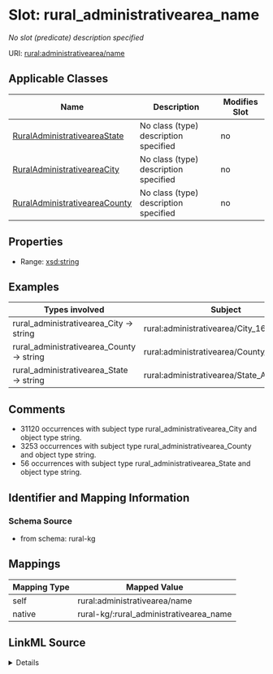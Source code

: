 

# Slot: rural_administrativearea_name


_No slot (predicate) description specified_





URI: [rural:administrativearea/name](http://sail.ua.edu/ruralkg/administrativearea/name)



<!-- no inheritance hierarchy -->





## Applicable Classes

| Name | Description | Modifies Slot |
| --- | --- | --- |
| [RuralAdministrativeareaState](../classes/RuralAdministrativeareaState.md) | No class (type) description specified |  no  |
| [RuralAdministrativeareaCity](../classes/RuralAdministrativeareaCity.md) | No class (type) description specified |  no  |
| [RuralAdministrativeareaCounty](../classes/RuralAdministrativeareaCounty.md) | No class (type) description specified |  no  |







## Properties

* Range: [xsd:string](xsd:string)






## Examples

| Types involved | Subject | Predicate | Object |
| --- | --- | --- | --- |
| rural_administrativearea_City → string | rural:administrativearea/City_1630023540 | rural:administrativearea/name | Caguas |
| rural_administrativearea_County → string | rural:administrativearea/County_01001 | rural:administrativearea/name | Autauga |
| rural_administrativearea_State → string | rural:administrativearea/State_AK | rural:administrativearea/name | Alaska |


## Comments

* 31120 occurrences with subject type rural_administrativearea_City and object type string.
* 3253 occurrences with subject type rural_administrativearea_County and object type string.
* 56 occurrences with subject type rural_administrativearea_State and object type string.

## Identifier and Mapping Information







### Schema Source


* from schema: rural-kg




## Mappings

| Mapping Type | Mapped Value |
| ---  | ---  |
| self | rural:administrativearea/name |
| native | rural-kg/:rural_administrativearea_name |




## LinkML Source

<details>
```yaml
name: rural_administrativearea_name
description: No slot (predicate) description specified
comments:
- 31120 occurrences with subject type rural_administrativearea_City and object type
  string.
- 3253 occurrences with subject type rural_administrativearea_County and object type
  string.
- 56 occurrences with subject type rural_administrativearea_State and object type
  string.
examples:
- description: rural_administrativearea_City → string
  object:
    example_object: Caguas
    example_predicate: rural:administrativearea/name
    example_subject: rural:administrativearea/City_1630023540
- description: rural_administrativearea_County → string
  object:
    example_object: Autauga
    example_predicate: rural:administrativearea/name
    example_subject: rural:administrativearea/County_01001
- description: rural_administrativearea_State → string
  object:
    example_object: Alaska
    example_predicate: rural:administrativearea/name
    example_subject: rural:administrativearea/State_AK
from_schema: rural-kg
rank: 1000
slot_uri: rural:administrativearea/name
alias: rural_administrativearea_name
domain_of:
- rural_administrativearea_City
- rural_administrativearea_County
- rural_administrativearea_State
range: string

```
</details>